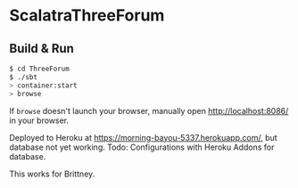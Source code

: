 # ScalatraThreeForum #

## Build & Run ##

```sh
$ cd ThreeForum
$ ./sbt
> container:start
> browse
```

If `browse` doesn't launch your browser, manually open [http://localhost:8086/](http://localhost:8086/) in your browser.


Deployed to Heroku at https://morning-bayou-5337.herokuapp.com/, but database not yet working. Todo: Configurations with Heroku Addons for database.

This works for Brittney.
